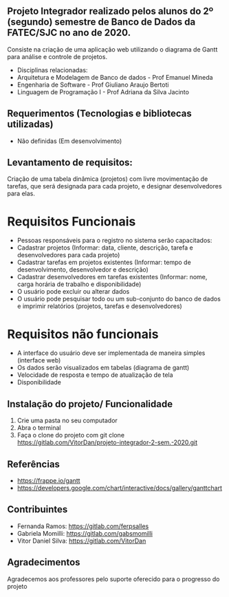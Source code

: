 ## Projeto Integrador realizado pelos alunos do 2º (segundo) semestre de Banco de Dados da FATEC/SJC no ano de 2020.

Consiste na criação de uma aplicação web utilizando o diagrama de Gantt para análise e controle de projetos.

- Disciplinas relacionadas:
- Arquitetura e Modelagem de Banco de dados - Prof Emanuel Mineda
- Engenharia de Software - Prof Giuliano Araujo Bertoti
- Linguagem de Programação I - Prof Adriana da Silva Jacinto


## Requerimentos (Tecnologias e bibliotecas utilizadas)

- Não definidas (Em desenvolvimento)

## Levantamento de requisitos:
Criação de uma tabela dinâmica (projetos) com livre movimentação de tarefas, que será designada para cada projeto, e designar desenvolvedores para elas.

# Requisitos Funcionais
- Pessoas responsáveis para o registro no sistema serão capacitados:
- Cadastrar projetos (Informar: data, cliente, descrição, tarefa e desenvolvedores para cada projeto)
- Cadastrar tarefas em projetos existentes (Informar: tempo de desenvolvimento, desenvolvedor e descrição)
- Cadastrar desenvolvedores em tarefas existentes (Informar: nome, carga horária de trabalho e disponibilidade)
- O usuário pode excluir ou alterar dados 
- O usuário pode pesquisar todo ou um sub-conjunto do banco de dados	 e imprimir relatórios (projetos, tarefas e desenvolvedores)

# Requisitos não funcionais
- A interface do usuário deve ser implementada de maneira simples (interface web)
- Os dados serão visualizados em tabelas (diagrama de gantt)
- Velocidade de resposta e tempo de atualização de tela
- Disponibilidade



## Instalação do projeto/ Funcionalidade

1. Crie uma pasta no seu computador
2. Abra o terminal
3. Faça o clone do projeto com git clone https://gitlab.com/VitorDan/projeto-integrador-2-sem.-2020.git


## Referências 

- https://frappe.io/gantt
- https://developers.google.com/chart/interactive/docs/gallery/ganttchart


## Contribuintes

- Fernanda Ramos: https://gitlab.com/ferpsalles
- Gabriela Momilli: https://gitlab.com/gabsmomilli
- Vitor Daniel Silva: https://gitlab.com/VitorDan


## Agradecimentos

Agradecemos aos professores pelo suporte oferecido para o progresso do projeto
